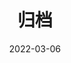 ---
title: "归档"
date: 2022-03-06
layout: "archives"
slug: "archives"
menu:
    main:
        weight: 2
        params:
            icon: archives
--- 